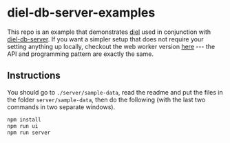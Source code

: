 # diel-db-server-examples

This repo is an example that demonstrates [diel](http://logical-interactions.github.io/diel) used in conjunction with [diel-db-server](https://github.com/yifanwu/diel-db-server).  If you want a simpler setup that does not require your setting anything up locally, checkout the web worker version [here](https://logical-interactions.github.io/diel-gallery/) --- the API and programming pattern are exactly the same.

## Instructions

You should go to `./server/sample-data`, read the readme and put the files in the folder `server/sample-data`, then do the following (with the last two commands in two separate windows).

```bash
npm install
npm run ui
npm run server
```
